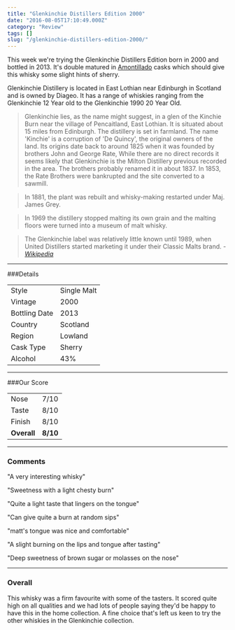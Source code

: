 ```yaml
---
title: "Glenkinchie Distillers Edition 2000"
date: "2016-08-05T17:10:49.000Z"
category: "Review"
tags: []
slug: "/glenkinchie-distillers-edition-2000/"
---
```

This week we're trying the Glenkinchie Distillers Edition born in 2000 and bottled in 2013. It's double matured in [Amontillado](https://en.wikipedia.org/wiki/Amontillado) casks which should give this whisky some slight hints of sherry. 

Glenkinchie Distillery is located in East Lothian near Edinburgh in Scotland and is owned by Diageo. It has a range of whiskies ranging from the Glenkinchie 12 Year old to the Glenkinchie 1990 20 Year Old.

> Glenkinchie lies, as the name might suggest, in a glen of the Kinchie Burn near the village of Pencaitland, East Lothian. It is situated about 15 miles from Edinburgh. The distillery is set in farmland. The name 'Kinchie' is a corruption of 'De Quincy', the original owners of the land. Its origins date back to around 1825 when it was founded by brothers John and George Rate, While there are no direct records it seems likely that Glenkinchie is the Milton Distillery previous recorded in the area. The brothers probably renamed it in about 1837. In 1853, the Rate Brothers were bankrupted and the site converted to a sawmill.

>In 1881, the plant was rebuilt and whisky-making restarted under Maj. James Grey.

>In 1969 the distillery stopped malting its own grain and the malting floors were turned into a museum of malt whisky.

>The Glenkinchie label was relatively little known until 1989, when United Distillers started marketing it under their Classic Malts brand. - *[Wikipedia](https://en.wikipedia.org/wiki/Glenkinchie_distillery)*


---

###Details
<table>  
<tr>  
<td class="grey">Style</td><td>Single Malt</td>  
</tr>
<tr>  
<td class="grey">Vintage</td><td>2000</td>  
</tr>
<tr>  
<td class="grey">Bottling Date</td><td>2013</td>  
</tr> 
<tr>  
<td class="grey">Country</td><td>Scotland</td>  
</tr>  
<tr>  
<td class="grey">Region</td><td>Lowland</td>  
</tr>  
<tr>  
<td class="grey">Cask Type</td><td>Sherry</td>  
</tr>  
<tr>  
<td class="grey">Alcohol</td><td>43%</td>  
</tr>  
</table>


---

###Our Score
<table class="score-table">  
<tr>  
<td class="grey">Nose</td><td>7/10</td>  
</tr>  
<tr>  
<td class="grey">Taste</td><td>8/10</td>  
</tr>  
<tr>  
<td class="grey">Finish</td><td>8/10</td>  
</tr>  
<tr>  
<td class="grey"><strong>Overall</strong></td><td><strong>8/10</strong></td>  
</tr>  
</table>

---

### Comments
"A very interesting whisky"

"Sweetness with a light chesty burn"

"Quite a light taste that lingers on the tongue"

"Can give quite a burn at random sips"

"matt's tongue was nice and comfortable"

"A slight burning on the lips and tongue after tasting"

"Deep sweetness of brown sugar or molasses on the nose"

---

### Overall
This whisky was a firm favourite with some of the tasters. It scored quite high on all qualities and we had lots of people saying they'd be happy to have this in the home collection. A fine choice that's left us keen to try the other whiskies in the Glenkinchie collection. 

    